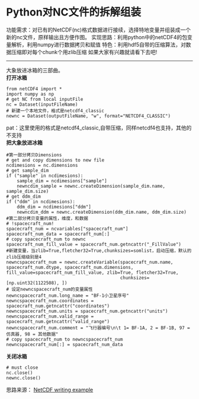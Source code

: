 ﻿# Python对NC文件的拆解组装

功能需求：对已有的NetCDF(nc)格式数据进行接续，选择特地变量并组装成一个新的nc文件，原样输出且方便作图。
实现思路：利用python中的netCDF4的包变量解析，利用numpy进行数据拷贝和赋值
特色：利用hdf5自带的压缩算法，对数据压缩即对每个chunk个用zlib压缩
如果大家有兴趣就请看下去吧!



-------------------
大象放进冰箱的三部曲。  
**打开冰箱**

```
from netCDF4 import *
import numpy as np
# get NC from local inputFile
nc = Dataset(inputFileName)
# 新建一个本地文件，格式是netcdf4_classic
newnc = Dataset(outputFileName, "w", format="NETCDF4_CLASSIC")
```
pat：这里使用的格式是netcdf4_classic,自带压缩，同样netcdf4也支持，其他的不支持  
**把大象放进冰箱**

```
#第一部分拷贝Dimensions
# get and copy dimensions to new file
ncdimesions = nc.dimensions
# get sample_dim
if ("sample" in ncdimesions):
    sample_dim = ncdimesions["sample"]
    newncdim_sample = newnc.createDimension(sample_dim.name, sample_dim.size)
# get ddm_dim
if ("ddm" in ncdimesions):
    ddm_dim = ncdimesions["ddm"]
    newncdim_ddm = newnc.createDimension(ddm_dim.name, ddm_dim.size)
#第二部分拷贝变量的属性，维度，和数据
# !spacecraft_num!
spacecraft_num = ncvariables["spacecraft_num"]
spacecraft_num_data = spacecraft_num[:]
# copy spacecraft_num to newnc
spacecraft_num_fill_value = spacecraft_num.getncattr("_FillValue")
#新建变量，当zlib=True,fletcher32=True,chunksizes=somlist，启动压缩，默认的zlib压缩级别是4
newncspacecraft_num = newnc.createVariable(spacecraft_num.name, spacecraft_num.dtype, spacecraft_num.dimensions,                                         fill_value=spacecraft_num_fill_value, zlib=True, fletcher32=True,
                                           chunksizes=[np.uint32(1122508), ])
# 设定newncspacecraft_num的变量属性
newncspacecraft_num.long_name = "BF-1小卫星序号"
newncspacecraft_num.coordinates = spacecraft_num.getncattr("coordinates")
newncspacecraft_num.units = spacecraft_num.getncattr("units")
newncspacecraft_num.valid_range = spacecraft_num.getncattr("valid_range")
newncspacecraft_num.comment = "飞行器编号\n\t 1= BF-1A, 2 = BF-1B, 97 = 仿真器, 98 = 其他数据"
# copy spacecraft_num to newncspacecraft_num
newncspacecraft_num[:] = spacecraft_num_data
```
**关闭冰箱**

```
# must close
nc.close()
newnc.close()
```
思路来源：
[NetCDF writing example](http://nbviewer.jupyter.org/github/Unidata/netcdf4-python/blob/master/examples/writing_netCDF.ipynb)

